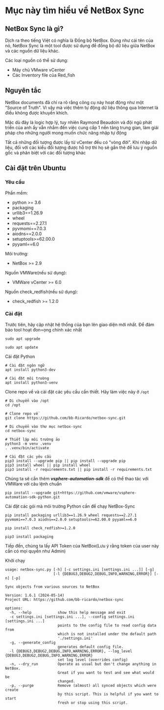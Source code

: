 # Mục này tìm hiểu về NetBox Sync
## NetBox Sync là gì?
Dịch ra theo tiếng Việt có nghĩa là Đồng bộ NetBox. Đúng như cái tên của nó, NetBox Sync là một tool được sử dụng để đồng bộ dữ liệu giữa NetBox và các nguồn dữ liệu khác.

Các loại nguồn có thể sử dụng:
- Máy chủ VMware vCenter
- Các Inventory file của Red_fish


## Nguyên tắc 
NetBox documents đã chỉ ra rõ rằng công cụ này hoạt động như một "Source of Truth". Vì vậy mà việc thêm tự động dữ liệu thông qua Internet là điều không được khuyến khích. 

Mặc dù đây là logic hợp lý, tuy nhiên Raymond Beaudoin và đội ngũ phát triển của anh ấy vẫn nhắm đến việc cung cấp 1 nền tảng trung gian, làm giải pháp cho những người mong muốn chức năng nhập tự động

Tất cả những đối tượng được lấy từ vCenter đều có "vòng đời". Khi nhập dữ liệu, đối với các kiểu đối tượng được hỗ trợ thì họ sẽ gắn thẻ để lưu ý nguồn gốc và phân biệt với các đối tượng khác

## Cài đặt trên Ubuntu 
### Yêu cầu
Phần mềm:
- python >= 3.6
- packaging
- urllib3==1.26.9
- wheel
- requests==2.27.1
- pyvmomi==7.0.3
- aiodns==2.0.0
- setuptools>=62.00.0
- pyyaml==6.0

Môi trường:
- NetBox >= 2.9

Nguồn VMWare(nếu sử dụng):
- VMWare vCenter >= 6.0

Nguồn check_redfish(nếu sử dụng):
- check_redfish >= 1.2.0

### Cài đặt 
Trước tiên, hãy cập nhật hệ thống của bạn lên giao diện mới nhất. Để đảm bảo tool hoạt đon=ọng chính xác nhất
```
sudo apt upgrade

sudo apt update
```
Cài đặt Python
```
# Cài đặt ngôn ngữ
apt install python3-dev

# Cài đặt môi trường
apt install python3-venv
```
Clone repo về và cài đặt các yêu cầu cần thiết. Hãy làm việc này ở `/opt`
```
# Di chuyển vào /opt
cd /opt

# Clone repo về
git clone https://github.com/bb-Ricardo/netbox-sync.git

# Di chuyển vào thư mục netbox-sync
cd netbox-sync

# Thiết lập môi trường ảo
python3 -m venv .venv
. .venv/bin/activate

# Cài đặt các yêu cầu
pip3 install --upgrade pip || pip install --upgrade pip
pip3 install wheel || pip install wheel
pip3 install -r requirements.txt || pip install -r requirements.txt
```
Chúng ta sẽ cần thêm ***vsphere-automation-sdk*** để có thể thao tác với VMWare với câu lệnh chuẩn
```
pip install --upgrade git+https://github.com/vmware/vsphere-automation-sdk-python.git
```
Cài đặt các gói mà môi trường Python cần để chạy NetBox-Sync
```
pip install packaging urllib3==1.26.9 wheel requests==2.27.1 pyvmomi==7.0.3 aiodns==2.0.0 setuptools>=62.00.0 pyyaml==6.0

pip install check_redfish>=1.2.0

pip3 install packaging
```
Tiếp đến, chúng ta lấy API Token của NetBox(Lưu ý rằng token của user này cần có mọi quyền như Admin)

Khởi chạy
```
usage: netbox-sync.py [-h] [-c settings.ini [settings.ini ...]] [-g]
                      [-l {DEBUG3,DEBUG2,DEBUG,INFO,WARNING,ERROR}] [-n] [-p]

Sync objects from various sources to NetBox

Version: 1.6.1 (2024-05-14)
Project URL: https://github.com/bb-ricardo/netbox-sync

options:
  -h, --help            show this help message and exit
  -c settings.ini [settings.ini ...], --config settings.ini [settings.ini ...]
                        points to the config file to read config data from
                        which is not installed under the default path
                        './settings.ini'
  -g, --generate_config
                        generates default config file.
  -l {DEBUG3,DEBUG2,DEBUG,INFO,WARNING,ERROR}, --log_level {DEBUG3,DEBUG2,DEBUG,INFO,WARNING,ERROR}
                        set log level (overrides config)
  -n, --dry_run         Operate as usual but don't change anything in NetBox.
                        Great if you want to test and see what would be
                        changed.
  -p, --purge           Remove (almost) all synced objects which were create
                        by this script. This is helpful if you want to start
                        fresh or stop using this script.
```